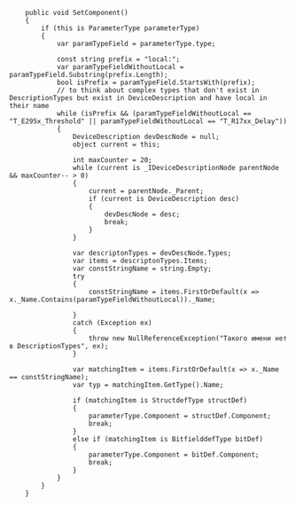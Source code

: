         public void SetComponent()
        {
            if (this is ParameterType parameterType)
            {
                var paramTypeField = parameterType.type;

                const string prefix = "local:";
                var paramTypeFieldWithoutLocal = paramTypeField.Substring(prefix.Length);
                bool isPrefix = paramTypeField.StartsWith(prefix);
				// to think about complex types that don't exist in DescriptionTypes but exist in DeviceDescription and have local in their name
                while (isPrefix && (paramTypeFieldWithoutLocal == "T_E295x_Threshold" || paramTypeFieldWithoutLocal == "T_R17xx_Delay"))
                {
                    DeviceDescription devDescNode = null;
                    object current = this;

                    int maxCounter = 20;
                    while (current is _IDeviceDescriptionNode parentNode && maxCounter-- > 0)
                    {
                        current = parentNode._Parent;
                        if (current is DeviceDescription desc)
                        {
                            devDescNode = desc;
                            break;
                        }
                    }

                    var descriptonTypes = devDescNode.Types;
                    var items = descriptonTypes.Items;
                    var constStringName = string.Empty;
                    try
                    {
                        constStringName = items.FirstOrDefault(x => x._Name.Contains(paramTypeFieldWithoutLocal))._Name;

                    }
                    catch (Exception ex)
                    {
                        throw new NullReferenceException("Такого имени нет в DescriptionTypes", ex);
                    }

                    var matchingItem = items.FirstOrDefault(x => x._Name == constStringName);
                    var typ = matchingItem.GetType().Name;

                    if (matchingItem is StructdefType structDef)
                    {
                        parameterType.Component = structDef.Component;
                        break;
                    }
                    else if (matchingItem is BitfielddefType bitDef)
                    {
                        parameterType.Component = bitDef.Component;
                        break;
                    }
                }
            }
        }
